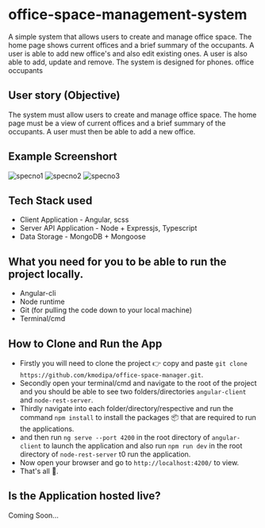 # office-space-management-system
A simple system that allows users to create and manage office space. The home page shows current offices and a brief summary of the occupants. A user is able to add new office's and also edit existing ones. A user is also able to add, update and remove. The system is designed for phones. office occupants

## User story (Objective)
The system must allow users to create and manage office space. The home page must be a view of current offices and a brief summary of the occupants. A user must then be able to add a new office. 

## Example Screenshort

![specno1](https://user-images.githubusercontent.com/18338191/153911433-3b05193a-b99e-485a-8473-8581fb2f8713.png)
![specno2](https://user-images.githubusercontent.com/18338191/153911441-19f3ff14-88fd-4f21-9fac-4076e1bc86cd.png)
![specno3](https://user-images.githubusercontent.com/18338191/153913033-2a689fce-ef61-4d8b-bf50-c6cce390fe06.png)

## Tech Stack used

* Client Application - Angular, scss
* Server API Application - Node + Expressjs, Typescript
* Data Storage - MongoDB + Mongoose

## What you need for you to be able to run the project locally.

* Angular-cli
* Node runtime
* Git (for pulling the code down to your local machine)
* Terminal/cmd

## How to Clone and Run the App
- Firstly you will need to clone the project :point_right: copy and paste `git clone https://github.com/kmodipa/office-space-manager.git`.
- Secondly open your terminal/cmd and navigate to the root of the project and you should be able to see two folders/directories `angular-client` and `node-rest-server`.
- Thirdly navigate into each folder/directory/respective and run the command `npm install` to install the packages 📦  that are required to run the applications.
- and then run `ng serve --port 4200` in the root directory of `angular-client` to launch the application and also run `npm run dev` in the root directory of `node-rest-server` t0 run the application.
- Now open your browser and go to `http://localhost:4200/` to view.
- That's all :slightly_smiling_face:.

## Is the Application hosted live?
Coming Soon...

